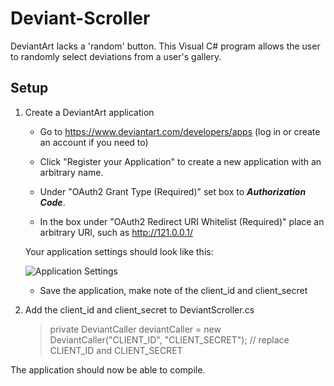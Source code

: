 # Deviant-Scroller

DeviantArt lacks a 'random' button. This Visual C# program allows the user to randomly select deviations from a user's gallery.

## Setup

1. Create a DeviantArt application

    * Go to <https://www.deviantart.com/developers/apps> (log in or create an account if you need to)

    * Click "Register your Application" to create a new application with an arbitrary name.

    * Under "OAuth2 Grant Type (Required)" set box to _**Authorization Code**_.

    * In the box under "OAuth2 Redirect URI Whitelist (Required)" place an arbitrary URI, such as <http://121.0.0.1/>

    Your application settings should look like this:

    ![Application Settings](https://i.imgur.com/8IMFWAJ.png)

    * Save the application, make note of the client_id and client_secret

2. Add the client_id and client_secret to DeviantScroller.cs

    > private DeviantCaller deviantCaller = new DeviantCaller("CLIENT_ID", "CLIENT_SECRET"); // replace CLIENT_ID and CLIENT_SECRET

The application should now be able to compile.